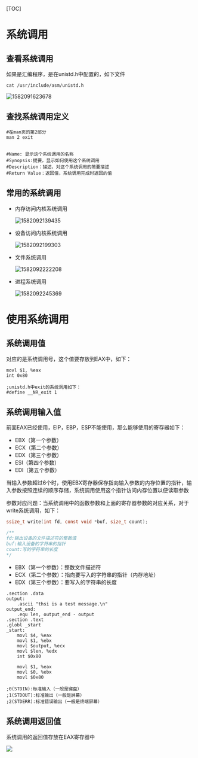 [TOC]



# 系统调用

## 查看系统调用

如果是汇编程序，是在unistd.h中配置的，如下文件

```shell
cat /usr/include/asm/unistd.h
```

![1582091623678](E:\git-workspace\note\images\linux\assemly\1582091623678.png)

## 查找系统调用定义

```shell
#在man页的第2部分
man 2 exit


#Name: 显示这个系统调用的名称
#Synopsis:提要，显示如何使用这个系统调用
#Description：描述，对这个系统调用的简要描述
#Return Value：返回值，系统调用完成时返回的值
```



## 常用的系统调用

* 内存访问内核系统调用

  ![1582092139435](E:\git-workspace\note\images\linux\assemly\1582092139435.png)

* 设备访问内核系统调用

  ![1582092199303](E:\git-workspace\note\images\linux\assemly\1582092199303.png)

* 文件系统调用

  ![1582092222208](E:\git-workspace\note\images\linux\assemly\1582092222208.png)

* 进程系统调用

  ![1582092245369](E:\git-workspace\note\images\linux\assemly\1582092245369.png)



# 使用系统调用

## 系统调用值

对应的是系统调用号，这个值要存放到EAX中，如下：

```assembly
movl $1, %eax
int 0x80

;unistd.h中exit的系统调用如下：
#define __NR_exit 1
```



## 系统调用输入值

前面EAX已经使用，EIP，EBP，ESP不能使用，那么能够使用的寄存器如下：

* EBX（第一个参数）
* ECX（第二个参数）
* EDX（第三个参数）
* ESI（第四个参数）
* EDI（第五个参数）

当输入参数超过6个时，使用EBX寄存器保存指向输入参数的内存位置的指针，输入参数按照连续的顺序存储，系统调用使用这个指针访问内存位置以便读取参数

参数对应问题：当系统调用中的函数参数和上面的寄存器参数的对应关系，对于write系统调用，如下：

```c
ssize_t write(int fd, const void *buf, size_t count);

/**
fd:输出设备的文件描述符的整数值
buf:输入设备的字符串的指针
count:写的字符串的长度
*/
```

* EBX（第一个参数）：整数文件描述符
* ECX（第二个参数）：指向要写入的字符串的指针（内存地址）
* EDX（第三个参数）：要写入的字符串的长度

```assembly
.section .data
output:
	.ascii "thsi is a test message.\n"
output_end:
	.equ len, output_end - output
.section .text
.globl _start
_start:
	movl $4, %eax
	movl $1, %ebx
	movl $output, %ecx
	movl $len, %edx
	int $0x80
	
	movl $1, %eax
	movl $0, %ebx
	movl $0x80
	
;0(STDIN):标准输入（一般是键盘）
;1(STDOUT):标准输出（一般是屏幕）
;2(STDERR):标准错误输出（一般是终端屏幕）
```

## 系统调用返回值

系统调用的返回值存放在EAX寄存器中





![](C:\Users\landun\AppData\Roaming\Typora\typora-user-images\1582074737804.png)


